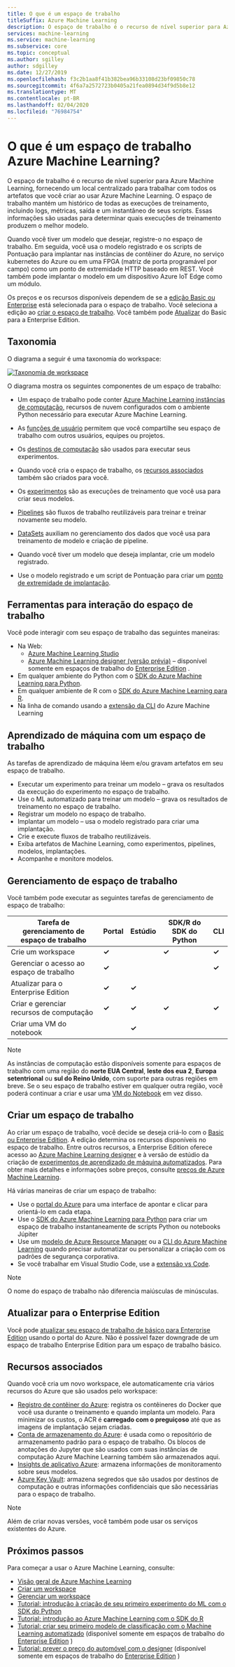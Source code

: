```yaml
---
title: O que é um espaço de trabalho
titleSuffix: Azure Machine Learning
description: O espaço de trabalho é o recurso de nível superior para Azure Machine Learning. Ele mantém um histórico de todas as execuções de treinamento, incluindo logs, métricas, saída e um instantâneo de seus scripts. Você usa essas informações para determinar qual execução de treinamento produz o melhor modelo
services: machine-learning
ms.service: machine-learning
ms.subservice: core
ms.topic: conceptual
ms.author: sgilley
author: sdgilley
ms.date: 12/27/2019
ms.openlocfilehash: f3c2b1aa8f41b382bea96b33108d23bf09850c78
ms.sourcegitcommit: 4f6a7a2572723b0405a21fea0894d34f9d5b8e12
ms.translationtype: MT
ms.contentlocale: pt-BR
ms.lasthandoff: 02/04/2020
ms.locfileid: "76984754"
---
```

# <a name="what-is-an-azure-machine-learning-workspace"></a>O que é um espaço de trabalho Azure Machine Learning?

O espaço de trabalho é o recurso de nível superior para Azure Machine Learning, fornecendo um local centralizado para trabalhar com todos os artefatos que você criar ao usar Azure Machine Learning.  O espaço de trabalho mantém um histórico de todas as execuções de treinamento, incluindo logs, métricas, saída e um instantâneo de seus scripts. Essas informações são usadas para determinar quais execuções de treinamento produzem o melhor modelo.  

Quando você tiver um modelo que desejar, registre-o no espaço de trabalho. Em seguida, você usa o modelo registrado e os scripts de Pontuação para implantar nas instâncias de contêiner do Azure, no serviço kubernetes do Azure ou em uma FPGA (matriz de porta programável por campo) como um ponto de extremidade HTTP baseado em REST. Você também pode implantar o modelo em um dispositivo Azure IoT Edge como um módulo.

Os preços e os recursos disponíveis dependem de se a [edição Basic ou Enterprise](overview-what-is-azure-ml.md#sku) está selecionada para o espaço de trabalho. Você seleciona a edição ao [criar o espaço de trabalho](#create-workspace).  Você também pode [Atualizar](#upgrade) do Basic para a Enterprise Edition.

## <a name="taxonomy"></a>Taxonomia 

O diagrama a seguir é uma taxonomia do workspace:

[![Taxonomia de workspace](./media/concept-workspace/azure-machine-learning-taxonomy.png)](./media/concept-workspace/azure-machine-learning-taxonomy.png#lightbox)

O diagrama mostra os seguintes componentes de um espaço de trabalho:

+ Um espaço de trabalho pode conter [Azure Machine Learning instâncias de computação](concept-compute-instance.md), recursos de nuvem configurados com o ambiente Python necessário para executar Azure Machine Learning.

+ As [funções de usuário](how-to-assign-roles.md) permitem que você compartilhe seu espaço de trabalho com outros usuários, equipes ou projetos.
+ Os [destinos de computação](concept-azure-machine-learning-architecture.md#compute-targets) são usados para executar seus experimentos.
+ Quando você cria o espaço de trabalho, os [recursos associados](#resources) também são criados para você.
+ Os [experimentos](concept-azure-machine-learning-architecture.md#experiments) são as execuções de treinamento que você usa para criar seus modelos.  
+ [Pipelines](concept-azure-machine-learning-architecture.md#ml-pipelines) são fluxos de trabalho reutilizáveis para treinar e treinar novamente seu modelo.
+ [DataSets](concept-azure-machine-learning-architecture.md#datasets-and-datastores) auxiliam no gerenciamento dos dados que você usa para treinamento de modelo e criação de pipeline.
+ Quando você tiver um modelo que deseja implantar, crie um modelo registrado.
+ Use o modelo registrado e um script de Pontuação para criar um [ponto de extremidade de implantação](concept-azure-machine-learning-architecture.md#endpoints).

## <a name="tools-for-workspace-interaction"></a>Ferramentas para interação do espaço de trabalho

Você pode interagir com seu espaço de trabalho das seguintes maneiras:

+ Na Web:
    + [Azure Machine Learning Studio](https://ml.azure.com) 
    + [Azure Machine Learning designer (versão prévia)](concept-designer.md) – disponível somente em espaços de trabalho do [Enterprise Edition](overview-what-is-azure-ml.md#sku) .
+ Em qualquer ambiente do Python com o [SDK do Azure Machine Learning para Python](https://docs.microsoft.com/python/api/overview/azure/ml/intro?view=azure-ml-py).
+ Em qualquer ambiente de R com o [SDK do Azure Machine Learning para R](https://azure.github.io/azureml-sdk-for-r/reference/index.html).
+ Na linha de comando usando a [extensão da CLI](https://docs.microsoft.com/azure/machine-learning/reference-azure-machine-learning-cli) do Azure Machine Learning

## <a name="machine-learning-with-a-workspace"></a>Aprendizado de máquina com um espaço de trabalho

As tarefas de aprendizado de máquina lêem e/ou gravam artefatos em seu espaço de trabalho.

+ Executar um experimento para treinar um modelo – grava os resultados da execução do experimento no espaço de trabalho.
+ Use o ML automatizado para treinar um modelo – grava os resultados de treinamento no espaço de trabalho.
+ Registrar um modelo no espaço de trabalho.
+ Implantar um modelo – usa o modelo registrado para criar uma implantação.
+ Crie e execute fluxos de trabalho reutilizáveis.
+ Exiba artefatos de Machine Learning, como experimentos, pipelines, modelos, implantações.
+ Acompanhe e monitore modelos.

## <a name="workspace-management"></a>Gerenciamento de espaço de trabalho

Você também pode executar as seguintes tarefas de gerenciamento de espaço de trabalho:

| Tarefa de gerenciamento de espaço de trabalho   | Portal              | Estúdio | SDK/R do SDK do Python       | CLI        |
|---------------------------|---------|---------|------------|------------|
| Crie um workspace        | **&check;**     | | **&check;** | **&check;** |
| Gerenciar o acesso ao espaço de trabalho    | **&check;**   || |  **&check;**    |
| Atualizar para o Enterprise Edition    | **&check;** | **&check;**  | |     |
| Criar e gerenciar recursos de computação    | **&check;**   | **&check;** | **&check;** |  **&check;**   |
| Criar uma VM do notebook |   | **&check;** | |     |

> [!NOTE]
> As instâncias de computação estão disponíveis somente para espaços de trabalho com uma região do **norte EUA Central**, **leste dos eua 2**, **Europa setentrional** ou **sul do Reino Unido**, com suporte para outras regiões em breve.
>Se o seu espaço de trabalho estiver em qualquer outra região, você poderá continuar a criar e usar uma [VM do Notebook](concept-compute-instance.md#notebookvm) em vez disso.

## <a name='create-workspace'></a>Criar um espaço de trabalho

Ao criar um espaço de trabalho, você decide se deseja criá-lo com o [Basic ou Enterprise Edition](overview-what-is-azure-ml.md#sku). A edição determina os recursos disponíveis no espaço de trabalho. Entre outros recursos, a Enterprise Edition oferece acesso ao [Azure Machine Learning designer](concept-designer.md) e à versão de estúdio da criação de [experimentos de aprendizado de máquina automatizados](tutorial-first-experiment-automated-ml.md).  Para obter mais detalhes e informações sobre preços, consulte [preços de Azure Machine Learning](https://azure.microsoft.com/pricing/details/machine-learning/).

Há várias maneiras de criar um espaço de trabalho:  

* Use o [portal do Azure](how-to-manage-workspace.md) para uma interface de apontar e clicar para orientá-lo em cada etapa.
* Use o [SDK do Azure Machine Learning para Python](https://docs.microsoft.com/python/api/overview/azure/ml/intro?view=azure-ml-py#workspace) para criar um espaço de trabalho instantaneamente de scripts Python ou notebooks Júpiter
* Use um [modelo de Azure Resource Manager](how-to-create-workspace-template.md) ou a [CLI do Azure Machine Learning](reference-azure-machine-learning-cli.md) quando precisar automatizar ou personalizar a criação com os padrões de segurança corporativa.
* Se você trabalhar em Visual Studio Code, use a [extensão vs Code](tutorial-setup-vscode-extension.md).

> [!NOTE]
> O nome do espaço de trabalho não diferencia maiúsculas de minúsculas.

## <a name="upgrade"></a>Atualizar para o Enterprise Edition

Você pode [atualizar seu espaço de trabalho de básico para Enterprise Edition](how-to-manage-workspace.md#upgrade) usando o portal do Azure. Não é possível fazer downgrade de um espaço de trabalho Enterprise Edition para um espaço de trabalho básico. 

## <a name="resources"></a>Recursos associados

Quando você cria um novo workspace, ele automaticamente cria vários recursos do Azure que são usados pelo workspace:

+ [Registro de contêiner do Azure](https://azure.microsoft.com/services/container-registry/): registra os contêineres do Docker que você usa durante o treinamento e quando implanta um modelo. Para minimizar os custos, o ACR é **carregado com o preguiçoso** até que as imagens de implantação sejam criadas.
+ [Conta de armazenamento do Azure](https://azure.microsoft.com/services/storage/): é usada como o repositório de armazenamento padrão para o espaço de trabalho.  Os blocos de anotações do Jupyter que são usados com suas instâncias de computação Azure Machine Learning também são armazenados aqui.
+ [Insights de aplicativo Azure](https://azure.microsoft.com/services/application-insights/): armazena informações de monitoramento sobre seus modelos.
+ [Azure Key Vault](https://azure.microsoft.com/services/key-vault/): armazena segredos que são usados por destinos de computação e outras informações confidenciais que são necessárias para o espaço de trabalho.

> [!NOTE]
> Além de criar novas versões, você também pode usar os serviços existentes do Azure.

## <a name="next-steps"></a>Próximos passos

Para começar a usar o Azure Machine Learning, consulte:

+ [Visão geral de Azure Machine Learning](overview-what-is-azure-ml.md)
+ [Criar um workspace](how-to-manage-workspace.md)
+ [Gerenciar um workspace](how-to-manage-workspace.md)
+ [Tutorial: introdução à criação de seu primeiro experimento do ML com o SDK do Python](tutorial-1st-experiment-sdk-setup.md)
+ [Tutorial: introdução ao Azure Machine Learning com o SDK do R](tutorial-1st-r-experiment.md)
+ [Tutorial: criar seu primeiro modelo de classificação com o Machine Learning automatizado](tutorial-first-experiment-automated-ml.md) (disponível somente em espaços de trabalho do [Enterprise Edition](overview-what-is-azure-ml.md#sku) )
+ [Tutorial: prever o preço do automóvel com o designer](tutorial-designer-automobile-price-train-score.md) (disponível somente em espaços de trabalho do [Enterprise Edition](overview-what-is-azure-ml.md#sku) )

